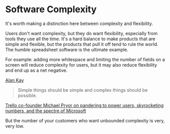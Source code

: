 # Software Complexity

It's worth making a distinction here between complexity and flexibility.

Users don't want complexity, but they do want flexibility, especially from tools they use all the time. It's a hard balance to make products that are simple and flexible, but the products that pull it off tend to rule the world. The humble spreadsheet software is the ultimate example.

For example: adding more whitespace and limiting the number of fields on a screen will reduce complexity for users, but it may also reduce flexibility and end up as a net negative.

[Alan Kay](https://en.wikipedia.org/wiki/Alan_Kay)
> Simple things should be simple and complex things should be possible.


[Trello co-founder Michael Pryor on pandering to power users, skyrocketing numbers, and the spectre of Microsoft](https://www.theregister.com/2020/09/30/trello_pryor/)

But the number of your customers who want unbounded complexity is very, very low.
